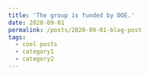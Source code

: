 ```yaml
---
title: 'The group is funded by DOE.'
date: 2020-09-01
permalink: /posts/2020-09-01-blog-post
tags:
  - cool posts
  - category1
  - category2
---
```

